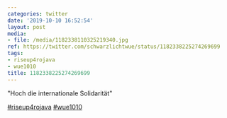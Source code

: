 ```yaml
---
categories: twitter
date: '2019-10-10 16:52:54'
layout: post
media:
- file: /media/1182338110325219340.jpg
ref: https://twitter.com/schwarzlichtwue/status/1182338225274269699
tags:
- riseup4rojava
- wue1010
title: 1182338225274269699
---
```

"Hoch die internationale Solidarität"

[#riseup4rojava](/t/riseup4rojava) [#wue1010](/t/wue1010) 